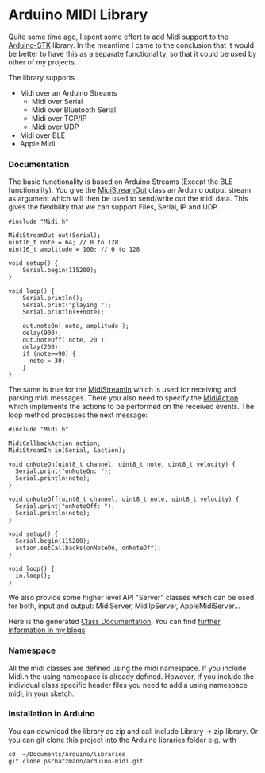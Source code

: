 # Arduino MIDI Library

Quite some time ago, I spent some effort to add Midi support to the [Arduino-STK](https://github.com/pschatzmann/Arduino-STK.git) library.
In the meantime I came to the conclusion that it would be better to have this as a separate functionality, so that it could be used by other 
of my projects.

The library supports

- Midi over an Arduino Streams
  - Midi over Serial
  - Midi over Bluetooth Serial
  - Midi over TCP/IP
  - Midi over UDP
- Midi over BLE
- Apple Midi


### Documentation

The basic functionality is based on Arduino Streams (Except the BLE functionality). You give the [MidiStreamOut](https://pschatzmann.github.io/arduino-midi/html/classmidi_1_1_midi_stream_out.html) class an Arduino output stream as argument which will then be used to send/write out the midi data. This gives the flexibility that we can support Files, Serial, IP and UDP. 

```
#include "Midi.h"

MidiStreamOut out(Serial);
uint16_t note = 64; // 0 to 128
uint16_t amplitude = 100; // 0 to 128

void setup() {
    Serial.begin(115200);
}

void loop() {
    Serial.println();
    Serial.print("playing ");
    Serial.println(++note);

    out.noteOn( note, amplitude );
    delay(900);
    out.noteOff( note, 20 );
    delay(200);
    if (note>=90) {
      note = 30;
    }
}
```

The same is true for the [MidiStreamIn](https://pschatzmann.github.io/arduino-midi/html/classmidi_1_1_midi_stream_in.html) which is used for receiving and parsing midi messages. There you also need to specify the [MidiAction](https://pschatzmann.github.io/arduino-midi/html/classmidi_1_1_midi_action.html) which implements the actions to be performed on the received events. The loop method processes the next message:

```
#include "Midi.h"

MidiCallbackAction action;
MidiStreamIn in(Serial, &action);

void onNoteOn(uint8_t channel, uint8_t note, uint8_t velocity) {
  Serial.print("onNoteOn: ");
  Serial.println(note);
}

void onNoteOff(uint8_t channel, uint8_t note, uint8_t velocity) {
  Serial.print("onNoteOff: ");
  Serial.println(note);
}

void setup() {
  Serial.begin(115200);
  action.setCallbacks(onNoteOn, onNoteOff);
}

void loop() {
  in.loop();
}

```
We also provide some higher level API  "Server" classes which can be used for both, input and output: MidiServer, MidiIpServer, AppleMidiServer...

Here is the generated [Class Documentation](https://pschatzmann.github.io/arduino-midi/html/annotated.html). 
You can find [further information in my blogs](https://www.pschatzmann.ch/home/tag/midi/).


### Namespace

All the midi classes are defined using the midi namespace. If you include Midi.h the using namespace is already defined. However, if you include the individual class specific header files you need to add a using namespace midi; in your sketch.



### Installation in Arduino

You can download the library as zip and call include Library -> zip library. Or you can git clone this project into the Arduino libraries folder e.g. with

```
cd  ~/Documents/Arduino/libraries
git clone pschatzmann/arduino-midi.git

```

